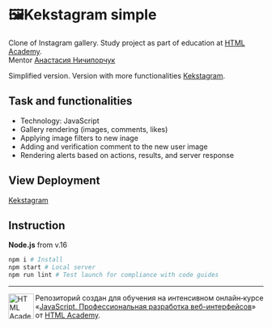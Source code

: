 # 🖼️Kekstagram simple

Clone of Instagram gallery. Study project as part of education at [HTML Academy](https://htmlacademy.ru/intensive/javascript).  
Mentor [Анастасия Ничипорчук](https://htmlacademy.ru/profile/id612797)

Simplified version. Version with more functionalities [Kekstagram](https://github.com/afamarie/1878815-kekstagram-27).

## Task and functionalities

- Technology: JavaScript
- Gallery rendering (images, comments, likes)
- Applying image filters to new inage
- Adding and verification comment to the new user image
- Rendering alerts based on actions, results, and server response

## View Deployment

[Kekstagram](https://afamarie.github.io/1878815-kekstagram-simple-27/)

## Instruction

**Node.js** from v.16 

```bash
npm i # Install
npm start # Local server
npm run lint # Test launch for compliance with code guides
```
---

<a href="https://htmlacademy.ru/intensive/javascript"><img align="left" width="50" height="50" alt="HTML Academy" src="https://up.htmlacademy.ru/static/img/intensive/javascript/logo-for-github-2.png"></a>

Репозиторий создан для обучения на интенсивном онлайн‑курсе «[JavaScript. Профессиональная разработка веб-интерфейсов](https://htmlacademy.ru/intensive/javascript)» от [HTML Academy](https://htmlacademy.ru).
